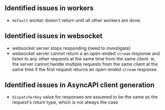 ## Identified issues in workers
- `default` worker doesn't return until all other workers are done.

## Identified issues in websocket
- websocket server stops responding (need to investigate)
- websocket server cannot return a an open-ended `stream` response and listen to any other requests at the same time from the same client. ie, the server cannot handle multiple requests from the same client at the same time if the first request returns an open-ended `stream` response.

## Identified issues in AsyncAPI client generation
- `dispatcherKey` value for responses are assumed to be the same as the request's return type, which is not always the case